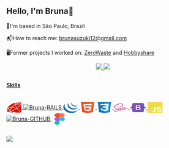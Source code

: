<h2>Hello, I'm Bruna👋</h2>

<p>📍I'm based in São Paulo, Brazil</p>
<p>📬How to reach me: <a href="mailto:brunasuzuki12@gmail.com">brunasuzuki12@gmail.com</a></p>
<p>🖥️Former projects I worked on: <a href="https://www.zerowaste.app.br/landing">ZeroWaste</a> and  <a href="https://hobbyshare-brunasuzuki.herokuapp.com/"> Hobbyshare</a></p>

<div align="center">
  <a href="https://github.com/brunasuzuki">
  <img height="180em" src="https://github-readme-stats.vercel.app/api?username=brunasuzuki&show_icons=true&theme=cobalt&include_all_commits=true&count_private=true"/>
  <img height="180em" src="https://github-readme-stats.vercel.app/api/top-langs/?username=brunasuzuki&layout=compact&langs_count=7&theme=cobalt"/>
</div>

  ##
 
 <h4>Skills</h4>
 <div style="display: inline_block"><br>
  <img align="center" alt="Bruna-RUBY" height="30" width="40" src="https://raw.githubusercontent.com/devicons/devicon/master/icons/ruby/ruby-plain.svg">
  <img align="center" alt="Bruna-RAILS" height="30" width="40" src="https://cdn.jsdelivr.net/gh/devicons/devicon/icons/rails/rails-original-wordmark.svg">
  <img align="center" alt="Bruna-JQUERY" height="30" width="40" src="https://raw.githubusercontent.com/devicons/devicon/master/icons/jquery/jquery-original.svg">
  <img align="center" alt="Bruna-HTML" height="30" width="40" src="https://raw.githubusercontent.com/devicons/devicon/master/icons/html5/html5-original.svg">
  <img align="center" alt="Bruna-CSS" height="30" width="40" src="https://raw.githubusercontent.com/devicons/devicon/master/icons/css3/css3-original.svg">
  <img align="center" alt="Bruna-SASS" height="30" width="40" src="https://raw.githubusercontent.com/devicons/devicon/master/icons/sass/sass-original.svg">
  <img align="center" alt="Bruna-BOOTSTRAP" height="30" width="40" src="https://raw.githubusercontent.com/devicons/devicon/master/icons/bootstrap/bootstrap-plain.svg">
  <img align="center" alt="Bruna-Js" height="30" width="40" src="https://raw.githubusercontent.com/devicons/devicon/master/icons/javascript/javascript-plain.svg">
  <img align="center" alt="Bruna-GITHUB" height="30" width="40" src="https://cdn.jsdelivr.net/gh/devicons/devicon/icons/github/github-original-wordmark.svg">
  <img align="center" alt="Bruna-FIGMA" height="30" width="40" src="https://raw.githubusercontent.com/devicons/devicon/master/icons/figma/figma-original.svg">  
</div>
  
  ##
  
<div>
  <a href="https://www.linkedin.com/in/bruna-suzuki100" target="_blank"><img src="https://img.shields.io/badge/-LinkedIn-%230077B5?style=for-the-badge&logo=linkedin&logoColor=white" target="_blank"></a> 
</div>
  

